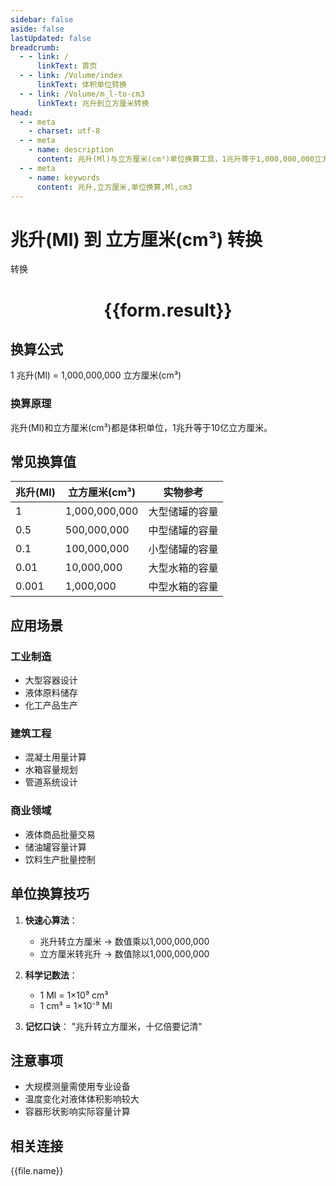 ```yaml
---
sidebar: false
aside: false
lastUpdated: false
breadcrumb:
  - - link: /
      linkText: 首页
  - - link: /Volume/index
      linkText: 体积单位转换
  - - link: /Volume/m_l-to-cm3
      linkText: 兆升到立方厘米转换
head:
  - - meta
    - charset: utf-8
  - - meta
    - name: description
      content: 兆升(Ml)与立方厘米(cm³)单位换算工具，1兆升等于1,000,000,000立方厘米。
  - - meta
    - name: keywords
      content: 兆升,立方厘米,单位换算,Ml,cm3
---
```


# 兆升(Ml) 到 立方厘米(cm³) 转换

<script setup>
import { onMounted, reactive, inject ,ref  } from 'vue'
import { NButton,NForm ,NFormItem,NInput,NInputNumber,NSelect,NCard,useMessage ,NGrid ,NGi } from 'naive-ui'
import { defineClientComponent } from 'vitepress'
import { Volume } from '../../files';

const convert = inject('convert')
const formRef = ref(null);
const rules = {
  number:{
    required: true,
    type: 'number',
    trigger: "blur"
  }
}
const form = reactive({
  number:null,
  result:'',
  title:'兆升(Ml)到立方厘米(cm³)换算'
})

const convertHandler = (e) => {
  e.preventDefault();
  formRef.value?.validate((errors)=>{
    if (!errors) {
      form.result = `${form.number} Ml = ${convert(form.number).from('Ml').to('cm3')} cm³`
    }
  })
}
</script>

<n-form size="large" :model="form" ref='formRef' :rules="rules">
  <n-form-item label="数值" path="number">
    <n-input-number size="large" style="width:100%" :min="0" v-model:value="form.number" placeholder="请输入兆升数值" />
  </n-form-item>
  <n-form-item>
    <n-button type="primary" style="width:100%" @click="convertHandler">转换</n-button>
  </n-form-item>
</n-form>
<n-card embedded :bordered="false" hoverable>
  <div style="text-align:center">
    <h1>{{form.result}}</h1>
  </div>
</n-card>

## 换算公式
1 兆升(Ml) = 1,000,000,000 立方厘米(cm³)

### 换算原理
兆升(Ml)和立方厘米(cm³)都是体积单位，1兆升等于10亿立方厘米。

## 常见换算值
| 兆升(Ml) | 立方厘米(cm³) | 实物参考                 |
|---------|-------------|--------------------------|
| 1       | 1,000,000,000 | 大型储罐的容量            |
| 0.5     | 500,000,000 | 中型储罐的容量            |
| 0.1     | 100,000,000 | 小型储罐的容量            |
| 0.01    | 10,000,000  | 大型水箱的容量            |
| 0.001   | 1,000,000   | 中型水箱的容量            |

## 应用场景
### 工业制造
- 大型容器设计
- 液体原料储存
- 化工产品生产

### 建筑工程
- 混凝土用量计算
- 水箱容量规划
- 管道系统设计

### 商业领域
- 液体商品批量交易
- 储油罐容量计算
- 饮料生产批量控制

## 单位换算技巧
1. **快速心算法**：
   - 兆升转立方厘米 → 数值乘以1,000,000,000
   - 立方厘米转兆升 → 数值除以1,000,000,000

2. **科学记数法**：
   - 1 Ml = 1×10⁹ cm³
   - 1 cm³ = 1×10⁻⁹ Ml

3. **记忆口诀**：
   "兆升转立方厘米，十亿倍要记清"

## 注意事项
- 大规模测量需使用专业设备
- 温度变化对液体体积影响较大
- 容器形状影响实际容量计算

## 相关连接
<n-grid x-gap="12" :cols="4">
  <n-gi v-for="(file, index) in Volume" :key="index">
    <n-button
      text
      tag="a"
      :href="file.path"
      type="primary"
    >
      {{file.name}}
    </n-button>
  </n-gi>
</n-grid>